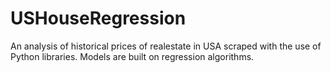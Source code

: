 # USHouseRegression
An analysis of historical prices of realestate in USA scraped with the use of Python libraries. Models are built on regression algorithms. 
